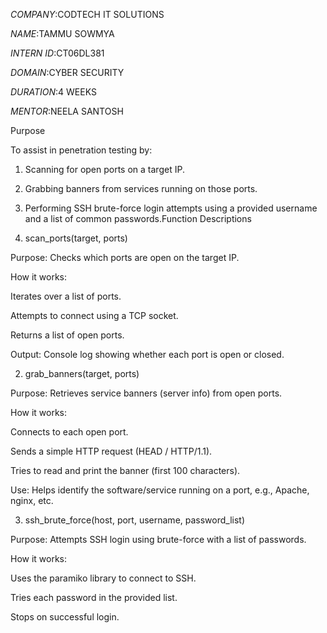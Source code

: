 *COMPANY*:CODTECH IT SOLUTIONS

*NAME*:TAMMU SOWMYA

*INTERN ID*:CT06DL381

*DOMAIN*:CYBER SECURITY

*DURATION*:4 WEEKS

*MENTOR*:NEELA SANTOSH

Purpose

To assist in penetration testing by:

1. Scanning for open ports on a target IP.


2. Grabbing banners from services running on those ports.


3. Performing SSH brute-force login attempts using a provided username and a list of common passwords.Function Descriptions

1. scan_ports(target, ports)

Purpose: Checks which ports are open on the target IP.

How it works:

Iterates over a list of ports.

Attempts to connect using a TCP socket.

Returns a list of open ports.


Output: Console log showing whether each port is open or closed.


2. grab_banners(target, ports)

Purpose: Retrieves service banners (server info) from open ports.

How it works:

Connects to each open port.

Sends a simple HTTP request (HEAD / HTTP/1.1).

Tries to read and print the banner (first 100 characters).


Use: Helps identify the software/service running on a port, e.g., Apache, nginx, etc.


3. ssh_brute_force(host, port, username, password_list)

Purpose: Attempts SSH login using brute-force with a list of passwords.

How it works:

Uses the paramiko library to connect to SSH.

Tries each password in the provided list.

Stops on successful login.
